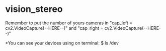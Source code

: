 # vision_stereo

Remember to put the number of yours cameras in "cap_left = cv2.VideoCapture(--HERE--)" and "cap_right = cv2.VideoCapture(--HERE--)"

*You can see your devices using on terminal: $ ls /dev
